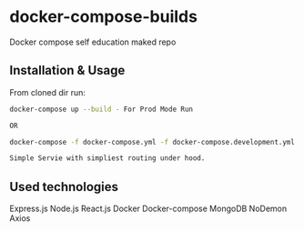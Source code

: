 # docker-compose-builds

Docker compose self education maked repo

## Installation & Usage

From cloned dir run:

```bash
docker-compose up --build - For Prod Mode Run

OR

docker-compose -f docker-compose.yml -f docker-compose.development.yml up --build - For Dev env/mode run
```

```bash
Simple Servie with simpliest routing under hood.
```
## Used technologies
Express.js
Node.js
React.js
Docker
Docker-compose
MongoDB
NoDemon
Axios
